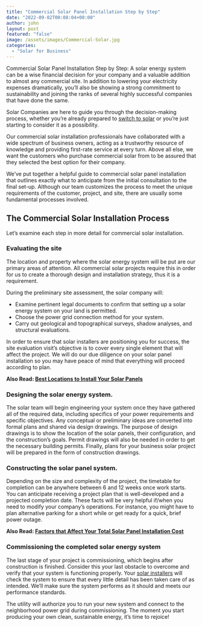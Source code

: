 ```yaml
---
title: "Commercial Solar Panel Installation Step by Step"
date: "2022-09-02T00:08:04+00:00"
author: john
layout: post
featured: "false"
image: /assets/images/Commercial-Solar.jpg
categories:
  - "Solar for Business"
---
```


Commercial Solar Panel Installation Step by Step: A solar energy system can be a wise financial decision for your company and a valuable addition to almost any commercial site. In addition to lowering your electricity expenses dramatically, you’ll also be showing a strong commitment to sustainability and joining the ranks of several highly successful companies that have done the same.

Solar Companies are here to guide you through the decision-making process, whether you’re already prepared to [switch to solar](/reasons-you-should-switch-to-solar/) or you’re just starting to consider it as a possibility.

Our commercial solar installation professionals have collaborated with a wide spectrum of business owners, acting as a trustworthy resource of knowledge and providing first-rate service at every turn. Above all else, we want the customers who purchase commercial solar from to be assured that they selected the best option for their company.

We’ve put together a helpful guide to commercial solar panel installation that outlines exactly what to anticipate from the initial consultation to the final set-up. Although our team customizes the process to meet the unique requirements of the customer, project, and site, there are usually some fundamental processes involved.

## **The Commercial Solar Installation Process**

Let’s examine each step in more detail for commercial solar installation.

### **Evaluating the site**

The location and property where the solar energy system will be put are our primary areas of attention. All commercial solar projects require this in order for us to create a thorough design and installation strategy, thus it is a requirement.

During the preliminary site assessment, the solar company will:

- Examine pertinent legal documents to confirm that setting up a solar energy system on your land is permitted.
- Choose the power grid connection method for your system.
- Carry out geological and topographical surveys, shadow analyses, and structural evaluations.

In order to ensure that solar installers are positioning you for success, the site evaluation visit’s objective is to cover every single element that will affect the project. We will do our due diligence on your solar panel installation so you may have peace of mind that everything will proceed according to plan.

**Also Read: [Best Locations to Install Your Solar Panels](/best-locations-to-install-your-solar-panels/)**

### **Designing the solar energy system.**

The solar team will begin engineering your system once they have gathered all of the required data, including specifics of your power requirements and specific objectives. Any conceptual or preliminary ideas are converted into formal plans and shared via design drawings. The purpose of design drawings is to show the location of the solar panels, their configuration, and the construction’s goals. Permit drawings will also be needed in order to get the necessary building permits. Finally, plans for your business solar project will be prepared in the form of construction drawings.

### **Constructing the solar panel system.**

Depending on the size and complexity of the project, the timetable for completion can be anywhere between 6 and 12 weeks once work starts. You can anticipate receiving a project plan that is well-developed and a projected completion date. These facts will be very helpful if/when you need to modify your company’s operations. For instance, you might have to plan alternative parking for a short while or get ready for a quick, brief power outage.

**Also Read: [Factors that Affect Your Total Solar Panel Installation Cost](/factors-that-affect-your-total-solar-panel-installation-cost/)**

### **Commissioning the completed solar energy system**

The last stage of your project is commissioning, which begins after construction is finished. Consider this your last obstacle to overcome and verify that your system is functioning properly. Your [solar installers](/how-to-find-the-top-solar-companies-near-me/) will check the system to ensure that every little detail has been taken care of as intended. We’ll make sure the system performs as it should and meets our performance standards.

The utility will authorize you to run your new system and connect to the neighborhood power grid during commissioning. The moment you start producing your own clean, sustainable energy, it’s time to rejoice!
